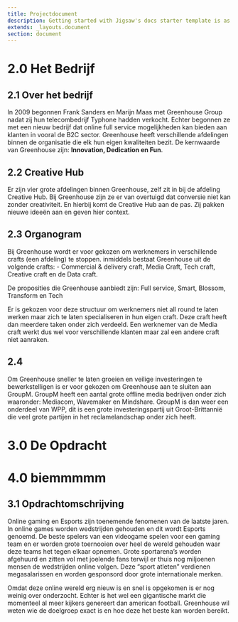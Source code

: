 ```yaml
---
title: Projectdocument
description: Getting started with Jigsaw's docs starter template is as easy as 1, 2, 3.
extends: _layouts.document
section: document
---
```


# 2.0 Het Bedrijf

## 2.1 Over het bedrijf

In 2009 begonnen Frank Sanders en Marijn Maas met Greenhouse Group nadat zij hun telecombedrijf Typhone hadden verkocht. Echter begonnen ze met een nieuw bedrijf dat online full service mogelijkheden kan bieden aan klanten in vooral de B2C sector. Greenhouse heeft verschillende afdelingen binnen de organisatie die elk hun eigen kwaliteiten bezit. De kernwaarde van Greenhouse zijn: **Innovation, Dedication en Fun**. 

## 2.2 Creative Hub 

Er zijn vier grote afdelingen binnen Greenhouse, zelf zit in bij de afdeling Creative Hub. Bij Greenhouse zijn ze er van overtuigd dat conversie niet kan zonder creativiteit. En hierbij komt de Creative Hub aan de pas. Zij pakken nieuwe ideeën aan en geven hier context.  

## 2.3 Organogram 

Bij Greenhouse wordt er voor gekozen om werknemers in verschillende crafts (een afdeling) te stoppen. inmiddels bestaat Greenhouse uit de volgende crafts: - Commercial & delivery craft, Media Craft, Tech craft, Creative craft en de Data craft. 

De proposities die Greenhouse aanbiedt zijn: 
Full service, Smart, Blossom, Transform en Tech 

Er is gekozen voor deze structuur om werknemers niet all round te laten werken maar zich te laten specialiseren in hun eigen craft. Deze craft heeft dan meerdere taken onder zich verdeeld. Een werknemer van de Media craft werkt dus wel voor verschillende klanten maar zal een andere craft niet aanraken.


## 2.4 

Om Greenhouse sneller te laten groeien en veilige investeringen te bewerkstelligen is er voor gekozen om Greenhouse aan te sluiten aan GroupM. GroupM heeft een aantal grote offline media bedrijven onder zich waaronder: Mediacom, Wavemaker en Mindshare. GroupM is dan weer een onderdeel van WPP, dit is een grote investeringspartij uit Groot-Brittannië die veel grote partijen in het reclamelandschap onder zich heeft. 

# 3.0 De Opdracht

# 4.0 biemmmmm


## 3.1 Opdrachtomschrijving

Online gaming en Esports zijn toenemende fenomenen van de laatste jaren. In online games worden wedstrijden gehouden en dit wordt Esports genoemd. De beste spelers van een videogame spelen voor een gaming team en er worden grote toernooien over heel de wereld gehouden waar deze teams het tegen elkaar opnemen. Grote sportarena’s worden afgehuurd en zitten vol met joelende fans terwijl er thuis nog miljoenen mensen de wedstrijden online volgen. Deze “sport atleten” verdienen megasalarissen en worden gesponsord door grote internationale merken.

Omdat deze online wereld erg nieuw is en snel is opgekomen is er nog weinig over onderzocht. Echter is het wel een gigantische markt die momenteel al meer kijkers genereert dan american football. Greenhouse wil weten wie de doelgroep exact is en hoe deze het beste kan worden bereikt.



